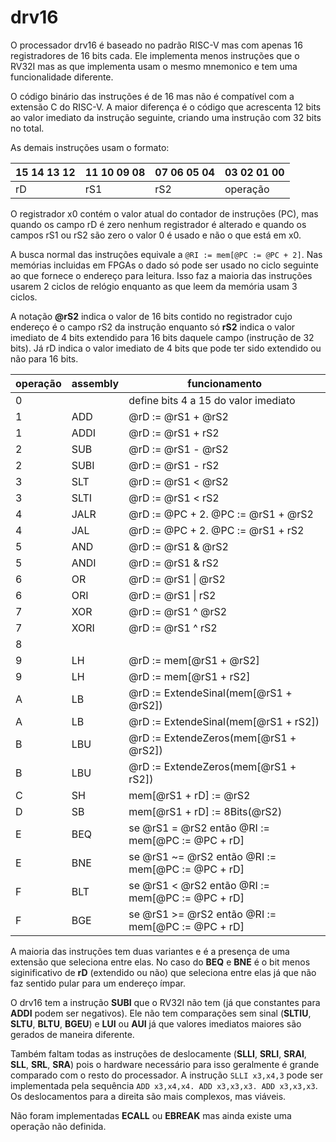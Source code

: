 # drv16

O processador drv16 é baseado no padrão RISC-V mas com apenas 16 registradores
de 16 bits cada. Ele implementa menos instruções que o RV32I mas as que implementa
usam o mesmo mnemonico e tem uma funcionalidade diferente.

O código binário das instruções é de 16 mas não é compatível com a extensão C do
RISC-V. A maior diferença é o código que acrescenta 12 bits ao valor imediato
da instrução seguinte, criando uma instrução com 32 bits no total.

As demais instruções usam o formato:

| 15 14 13 12 | 11 10 09 08 | 07 06 05 04 | 03 02 01 00 |
|-------------|-------------|-------------|-------------|
| rD | rS1 | rS2 | operação |

O registrador x0 contém o valor atual do contador de instruções (PC), mas quando
os campo rD é zero nenhum registrador é alterado e quando os campos rS1 ou rS2
são zero o valor 0 é usado e não o que está em x0.

A busca normal das instruções equivale a `@RI := mem[@PC := @PC + 2]`. Nas memórias
incluidas em FPGAs o dado só pode ser usado no ciclo seguinte ao que fornece o
endereço para leitura. Isso faz a maioria das instruções usarem 2 ciclos de relógio
enquanto as que leem da memória usam 3 ciclos.

A notação **@rS2** indica o valor de 16 bits contido no registrador cujo endereço é
o campo rS2 da instrução enquanto só **rS2** indica o valor imediato de 4 bits
extendido para 16 bits daquele campo (instrução de 32 bits). Já rD indica o valor
imediato de 4 bits que pode ter sido extendido ou não para 16 bits.

| operação | assembly | funcionamento |
|----------|----------|---------------|
| 0 |  | define bits 4 a 15 do valor imediato |
| 1 | ADD | @rD := @rS1 + @rS2 |
| 1 | ADDI | @rD := @rS1 + rS2 |
| 2 | SUB | @rD := @rS1 - @rS2 |
| 2 | SUBI | @rD := @rS1 - rS2 |
| 3 | SLT | @rD := @rS1 < @rS2 |
| 3 | SLTI | @rD := @rS1 < rS2 |
| 4 | JALR | @rD := @PC + 2. @PC := @rS1 + @rS2 |
| 4 | JAL | @rD := @PC + 2. @PC := @rS1 + rS2 |
| 5 | AND | @rD := @rS1 & @rS2 |
| 5 | ANDI | @rD := @rS1 & rS2 |
| 6 | OR | @rD := @rS1 \| @rS2 |
| 6 | ORI | @rD := @rS1 \| rS2 |
| 7 | XOR | @rD := @rS1 ^ @rS2 |
| 7 | XORI | @rD := @rS1 ^ rS2 |
| 8 | | |
| 9 | LH | @rD := mem[@rS1 + @rS2] |
| 9 | LH | @rD := mem[@rS1 + rS2] |
| A | LB | @rD := ExtendeSinal(mem[@rS1 + @rS2]) |
| A | LB | @rD := ExtendeSinal(mem[@rS1 + rS2]) |
| B | LBU | @rD := ExtendeZeros(mem[@rS1 + @rS2]) |
| B | LBU | @rD := ExtendeZeros(mem[@rS1 + rS2]) |
| C | SH | mem[@rS1 + rD] := @rS2 |
| D | SB | mem[@rS1 + rD] := 8Bits(@rS2) |
| E | BEQ | se @rS1 = @rS2 então @RI := mem[@PC := @PC + rD] |
| E | BNE | se @rS1 ~= @rS2 então @RI := mem[@PC := @PC + rD] |
| F | BLT | se @rS1 \< @rS2 então @RI := mem[@PC := @PC + rD] |
| F | BGE | se @rS1 \>= @rS2 então @RI := mem[@PC := @PC + rD] |

A maioria das instruções tem duas variantes e é a presença de uma extensão que
seleciona entre elas. No caso do **BEQ** e **BNE** é o bit menos siginificativo
de **rD** (extendido ou não) que seleciona entre elas já que não faz sentido
pular para um endereço ímpar.

O drv16 tem a instrução **SUBI** que o RV32I não tem (já que constantes para **ADDI**
podem ser negativos). Ele não tem comparações sem sinal (**SLTIU**, **SLTU**,
**BLTU**, **BGEU**) e **LUI** ou **AUI** já que valores imediatos maiores são
gerados de maneira diferente.

Também faltam todas as instruções de deslocamente (**SLLI**, **SRLI**, **SRAI**,
**SLL**, **SRL**, **SRA**) pois o hardware necessário para isso geralmente é grande
comparado com o resto do processador. A instrução `SLLI x3,x4,3` pode ser
implementada pela sequência `ADD x3,x4,x4. ADD x3,x3,x3. ADD x3,x3,x3`. Os
deslocamentos para a direita são mais complexos, mas viáveis.

Não foram implementadas **ECALL** ou **EBREAK** mas ainda existe uma operação
não definida.
